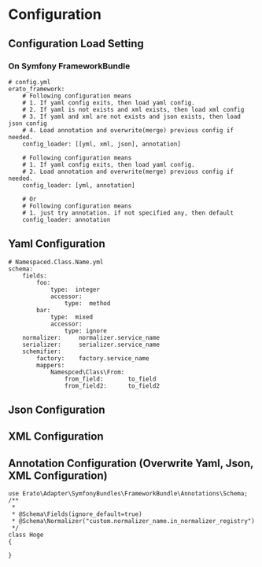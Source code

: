 # Configuration

## Configuration Load Setting

### On Symfony FrameworkBundle

    # config.yml
	erato_framework:
		# Following configuration means
		# 1. If yaml config exits, then load yaml config.
		# 2. If yaml is not exists and xml exists, then load xml config
		# 3. If yaml and xml are not exists and json exists, then load json config
		# 4. Load annotation and overwrite(merge) previous config if needed.
		config_loader: [[yml, xml, json], annotation]

		# Following configuration means
		# 1. If yaml config exits, then load yaml config.
		# 2. Load annotation and overwrite(merge) previous config if needed.
		config_loader: [yml, annotation]

		# Or
		# Following configuration means
		# 1. just try annotation. if not specified any, then default
		config_loader: annotation

## Yaml Configuration

	# Namespaced.Class.Name.yml
	schema:
		fields:	
			foo:
				type:  integer
				accessor:
					type:  method
			bar:
				type:  mixed
				accessor:
					type: ignore
		normalizer:     normalizer.service_name
		serializer:     serializer.service_name
		schemifier:
			factory:    factory.service_name
			mappers:
				Namespced\Class\From:
					from_field:       to_field
					from_field2:      to_field2

## Json Configuration


## XML Configuration

## Annotation Configuration (Overwrite Yaml, Json, XML Configuration)

    use Erato\Adapter\SymfonyBundles\FrameworkBundle\Annotations\Schema;
    /**
     * 
     * @Schema\Fields(ignore_default=true)
     * @Schema\Normalizer("custom.normalizer_name.in_normalizer_registry")
     */
    class Hoge
    {
	    
    }



